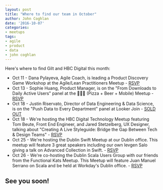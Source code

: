 ```yaml
---
layout: post
title: "Where to find our team in October"
author: John Coghlan
date: '2016-10-07'
categories: 
- meetups
tags:
- agile
- product
- data
- john coghlan
---
```


Here's where to find Gilt and HBC Digital this month: 

* Oct 11 - Dana Pylayeva, Agile Coach, is leading a Product Discovery Game Workshop at the Agile/Lean Practitioners Meetup - [RSVP](https://www.meetup.com/agile-lean-practitioners/events/234297424/)
* Oct 13 - Sophie Huang, Product Manager, is on the "From Downloads to Daily Active Users" panel at the 🍕🍺📱 (Pizza + Beer + Mobile) Meetup - [RSVP](https://www.meetup.com/Pizza-Beer-Mobile-NYC/events/234006779/)
* Oct 18 - Justin Riservato, Director of Data Engineering & Data Science, is on the "Push Data to Every Department" panel at Looker Join - [SOLD OUT](https://looker.com/join2016)
* Oct 18 - We're hosting the HBC Digital Technology Meetup featuring Tom Beute, Front End Engineer, and Jared Stetzelberg, UX Designer, talking about "Creating A Live Styleguide: Bridge the Gap Between Tech & Design Teams" - [RSVP](https://www.meetup.com/HBC-Digital-Technology-Meetup/events/234249937/)
* Oct 25 - We're hosting the Dublin Swift Meetup at our Dublin office. This meetup will feature 3 great speakers including our own Ievgen Salo giving a talk on Advanced Collection in Swift. - [RSVP](http://www.meetup.com/Dublin-Swift-Meetup/events/234931223/)
* Oct 26 - We're co-hosting the Dublin Scala Users Group with our friends from the Functional Kats Meetup. This Meetup will feature Juan Manuel Serrano on Scala and be held at Workday's Dublin office. - [RSVP](https://www.meetup.com/Dublin-Scala-users-group/events/234798666/)

## See you soon! 
